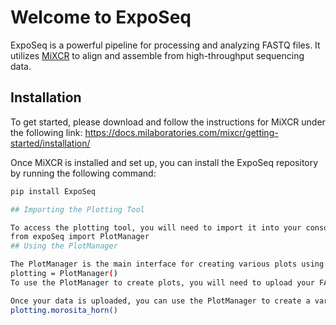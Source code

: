 # Welcome to ExpoSeq

ExpoSeq is a powerful pipeline for processing and analyzing FASTQ files. It utilizes [MiXCR](https://docs.milaboratories.com/mixcr/getting-started/installation/) to align and assemble from high-throughput sequencing data.

## Installation

To get started, please download and follow the instructions for MiXCR under the following link: https://docs.milaboratories.com/mixcr/getting-started/installation/

Once MiXCR is installed and set up, you can install the ExpoSeq repository by running the following command:
```bash
pip install ExpoSeq

## Importing the Plotting Tool

To access the plotting tool, you will need to import it into your console by running the following command:
from expoSeq import PlotManager
## Using the PlotManager

The PlotManager is the main interface for creating various plots using your FASTQ data. You can create an instance of the PlotManager by running the following command:
plotting = PlotManager()
To use the PlotManager to create plots, you will need to upload your FASTQ data to the pipeline. Please refer to the documentation for instructions on how to do this.

Once your data is uploaded, you can use the PlotManager to create a variety of plots, such as a Morosita-Horn plot. Here is an example of how to create this type of plot:
plotting.morosita_horn()
